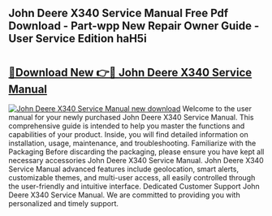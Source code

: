 ## John Deere X340 Service Manual Free Pdf Download - Part-wpp New Repair Owner Guide - User Service Edition haH5i

# <h2><a href="http://bc96566.oget.top/?id=John+Deere+X340+Service+Manual">🔗Download New 👉🔴 John Deere X340 Service Manual</a></h2>

[![John Deere X340 Service Manual new download](https://i.imgur.com/5g1atiW.png)](http://bc96566.oget.top/?id=John+Deere+X340+Service+Manual)
Welcome to the user manual for your newly purchased John Deere X340 Service Manual. This comprehensive guide is intended to help you master the functions and capabilities of your product. Inside, you will find detailed information on installation, usage, maintenance, and troubleshooting. Familiarize with the Packaging Before discarding the packaging, please ensure you have kept all necessary accessories John Deere X340 Service Manual. John Deere X340 Service Manual advanced features include geolocation, smart alerts, customizable themes, and multi-user access, all easily controlled through the user-friendly and intuitive interface. Dedicated Customer Support John Deere X340 Service Manual. We are committed to providing you with personalized and timely support.
